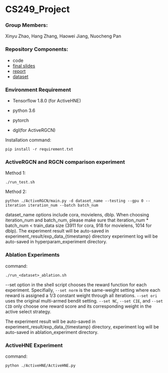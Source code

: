 # CS249_Project

### Group Members:
Xinyu Zhao, Hang Zhang, Haowei Jiang, Nuocheng Pan

### Repository Components:
- code
- [final slides](https://github.com/aDobeZ/CS249_Project/blob/main/249%20Final%20Project%20Presentation%20Slide.pptx)
- [report](https://github.com/aDobeZ/CS249_Project/blob/main/249%20Final%20Project%20Report.pdf)
- [dataset](https://github.com/aDobeZ/CS249_Project/tree/main/data)

### Environment Requirement
- Tensorflow 1.8.0 (for ActiveHNE)

- python 3.6

- pytorch 

- dgl(for ActiveRGCN)  

Installation command:

```shell
pip install -r requirement.txt
```

### ActiveRGCN and RGCN comparison experiment
Method 1: 

```shell
./run_test.sh
```

Method 2: 

```shell
python ./ActiveRGCN/main.py -d dataset_name --testing --gpu 0 --iteration iteration_num --batch batch_num
```

dataset_name options include cora, movielens, dblp. When choosing iteration_num and batch_num, please make sure that iteration_num * batch_num < train_data size (3911 for cora, 918 for movielens, 1014 for dblp). The experiment result will be auto-saved in experiment_result/exp_data_{timestamp} directory experiment log will be auto-saved in hyperparam_experiment directory.  

### Ablation Experiments
command: 

```shell
./run_<dataset>_ablation.sh  
```

--set option in the shell script chooses the reward function for each experiment. Specifially, `--set norm` is the same-weight setting where each reward is assigned a 1/3 constant weight through all iterations. `--set ori` uses the original multi-armed bendit setting. `--set NC`, `--set CIE`, and `--set CID` only choose one reward score and its corresponding weight in the active select strategy.

The experiment result will be auto-saved in experiment_result/exp_data_{timestamp} directory, experiment log will be auto-saved in ablation_experiment directory.

### ActiveHNE Experiment
command: 

```shell
python ./ActiveHNE/ActiveHNE.py
```